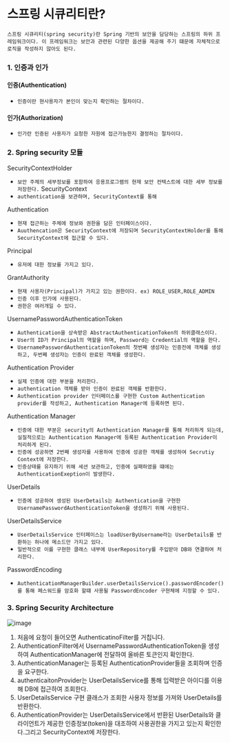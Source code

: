 # 스프링 시큐리티란?
`스프링 시큐리티(spring security)란 Spring 기반의 보안을 담당하는 스프링의 하위 프레임워크이다. 이 프레임워크는 보안과 관련된 다양한 옵션을 제공해 주기 떄문에 자체적으로 로직을 작성하지 않아도 된다.`

### 1. 인증과 인가
#### 인증(Authentication)
- `인증이란 현사용자가 본인이 맞는지 확인하는 절차이다.`
#### 인가(Authorization)
- `인가란 인증된 사용자가 요청한 자원에 접근가능한지 결정하는 절차이다.`

### 2. Spring security 모듈

SecurityContextHolder
- `보안 주체의 세부정보를 포함하여 응용프로그램의 현재 보안 컨텍스트에 대한 세부 정보를 저장한다.`
SecurityContext
- `authentication을 보관하며, SecurityContext를 통해 `

Authentication

- `현재 접근하는 주체에 정보와 권한을 담은 인터페이스이다.`
- `Auuthencation은 SecurityContext에 저장되며 SecurityContextHolder를 통해 SecurityContext에 접근할 수 있다.`

Principal
- `유저에 대한 정보를 가지고 있다.`

GrantAuthority
- `현재 사용자(Principal)가 가지고 있는 권한이다. ex) ROLE_USER,ROLE_ADMIN`
- `인증 이후 인가에 사용된다.`
- `권한은 여러개일 수 있다.`

UsernamePasswordAuthenticationToken
- `Authentication을 상속받은 AbstractAuthenticationToken의 하위클래스이다.`
- `User의 ID가 Principal의 역할을 하며, Password는 Credential의 역할을 한다.`
- `UsernamePasswordAuthenticationToken의 첫번째 생성자는 인증전에 객체를 생성하고, 두번째 생성자는 인증이 완료된 객체를 생성한다.`

Authentication Provider
- `실제 인증에 대한 부분을 처리한다.`
- `authentication 객체를 받아 인증이 완료된 객체를 반환한다.`
- `Authentication provider 인터페이스를 구현한 Custom Authentication provider를 작성하고, Authentication Manager에 등록하면 된다.`

Authentication Manager
- `인증에 대한 부분은 security의 Authentication Manager를 통해 처리하게 되는데, 실질적으로는 Authentication Manager에 등록된 Authentication Provider이 처리하게 된다.`
- `인증에 성공하면 2번째 생성자를 사용하여 인증에 성공한 객체를 생성하여 Secrutiy Context에 저장한다.`
- `인증상태를 유지하기 위해 세션 보관하고, 인증에 실패하였을 떄에는 AuthenticationExeption이 발생한다.`

UserDetails
- `인증에 성공하여 생성된 UserDetails는 Authentication을 구현한 UsernamePasswordAuthenticationToken을 생성하기 위해 사용된다.`

UserDetailsService
- `UserDetailsService 인터페이스는 loadUserByUsername라는 UserDetails를 반환하는 하나에 메소드만 가지고 있다.`
- `일반적으로 이를 구현한 클래스 내부에 UserRepository를 주입받아 DB와 연결하여 처리한다.`

PasswordEncoding 
- `AuthenticationManagerBuilder.userDetailsService().passwordEncoder() 를 통해 페스워드를 암호화 할떄 사용될 PasswordEncoder 구현체에 지정할 수 있다.`


### 3. Spring Security Architecture

![image](https://github.com/minjun7283/TIL/assets/107666764/7d17ee61-10d6-4fee-afd9-105e5011a736)


1. 처음에 요청이 들어오면 AuthenticatinoFilter를 거칩니다. 
2. AuthenticationFilter에서 UsernamePasswordAuthenticationToken을 생성하여 AuthenticationManager에 전달하여 올바른 토큰인지 확인한다.
3. AuthenticationManager는 등록된 AuthenticationProvider들을 조회하며 인증을 요구한다.
4. authenticaitonProvider는 UserDetailsService를 통해 입력받은 아이디를 이용해 DB에 접근하여 조회한다.
5. UserDetailsService 구현 클래스가 조회한 사용자 정보를 가져와 UserDetails를 반환한다.
6. AuthenticationProvider는 UserDetailsService에서 반환된 UserDetails와 클라이언트가 제공한 인증정보(token)을 대조하여 사용권한을 가지고 있는지 확인한다.그리고 SecurityContext에 저장한다.





